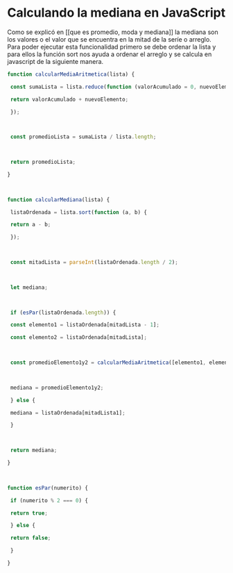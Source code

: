 # Calculando la mediana en JavaScript

Como se explicó en [[que es promedio, moda y mediana]] la mediana son los valores o el valor que se encuentra en la mitad de la seríe o arreglo. Para poder ejecutar esta funcionalidad primero se debe ordenar la lista y para ellos la función sort nos ayuda a ordenar el arreglo y se calcula en javascript de la siguiente manera.

```js
function calcularMediaAritmetica(lista) {

 const sumaLista = lista.reduce(function (valorAcumulado = 0, nuevoElemento) {

 return valorAcumulado + nuevoElemento;

 });

  

 const promedioLista = sumaLista / lista.length;

  

 return promedioLista;

}

    

function calcularMediana(lista) {

 listaOrdenada = lista.sort(function (a, b) {

 return a - b;

 });

  

 const mitadLista = parseInt(listaOrdenada.length / 2);

  

 let mediana;

  

 if (esPar(listaOrdenada.length)) {

 const elemento1 = listaOrdenada[mitadLista - 1];

 const elemento2 = listaOrdenada[mitadLista];

  

 const promedioElemento1y2 = calcularMediaAritmetica([elemento1, elemento2]);

  

 mediana = promedioElemento1y2;

 } else {

 mediana = listaOrdenada[mitadLista1];

 }

  

 return mediana;

}

  

function esPar(numerito) {

 if (numerito % 2 === 0) {

 return true;

 } else {

 return false;

 }

}
```